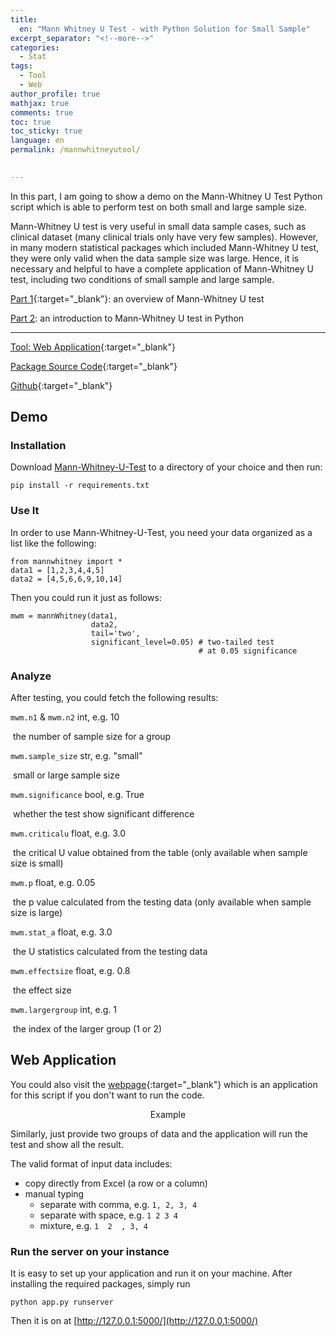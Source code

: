 ```yaml
---
title: 
  en: "Mann Whitney U Test - with Python Solution for Small Sample"
excerpt_separator: "<!--more-->"
categories:
  - Stat
tags:
  - Tool
  - Web
author_profile: true
mathjax: true
comments: true
toc: true
toc_sticky: true
language: en
permalink: /mannwhitneyutool/

  
---
```



In this part, I am going to show a demo on the Mann-Whitney U Test Python script which is able to perform test on both small and large sample size. 

Mann-Whitney U test is very useful in small data sample cases, such as clinical dataset (many clinical trials only have very few samples). However, in many modern statistical packages which included Mann-Whitney U test, they were only valid when the data sample size was large. Hence, it is necessary and helpful to have a complete application of Mann-Whitney U test, including two conditions of small sample and large sample. 

[Part 1](https://hatchin.netlify.com/mannwhitneyu/?utm_source=blog&utm_medium=post&utm_campaign=part2){:target="_blank"}: an overview of Mann-Whitney U test

[Part 2](https://hatchin.netlify.com/mannwhitneyutool/): an introduction to Mann-Whitney U test in Python

------------------------

[Tool: Web Application](https://mannwhitney.herokuapp.com/?utm_source=blog&utm_medium=post&utm_campaign=Webpage){:target="_blank"}

[Package Source Code](https://github.com/Hatchin/Mann-Whitney-U-Test/blob/master/mannwhitney.py){:target="_blank"}

[Github](https://github.com/Hatchin/Mann-Whitney-U-Test){:target="_blank"}

Demo
----------------------------

### Installation

Download [Mann-Whitney-U-Test](https://github.com/Hatchin/Mann-Whitney-U-Test) to a directory of your choice and then run:

```
pip install -r requirements.txt
```

### Use It

In order to use Mann-Whitney-U-Test, you need your data organized as a list like the following:

```
from mannwhitney import *
data1 = [1,2,3,4,4,5]
data2 = [4,5,6,6,9,10,14]
```

Then you could run it just as follows:
```
mwm = mannWhitney(data1,
                  data2, 
                  tail='two', 
                  significant_level=0.05) # two-tailed test
                                          # at 0.05 significance
```

### Analyze

After testing, you could fetch the following results:

`mwm.n1` & `mwm.n2`  int, e.g. 10

​								the number of sample size for a group

`mwm.sample_size`   str, e.g. "small"

​								small or large sample size

`mwm.significance`  bool, e.g. True

​								whether the test show significant difference

`mwm.criticalu`       float, e.g. 3.0

​							    the critical U value obtained from the table (only available when sample size is small)

`mwm.p`              	   float, e.g. 0.05

​								the p value calculated from the testing data (only available when sample size is large)

`mwm.stat_a`         	float, e.g. 3.0

​								the U statistics calculated from the testing data

`mwm.effectsize`     float, e.g. 0.8

​								the effect size

`mwm.largergroup`    int, e.g. 1

​								the index of the larger group (1 or 2)

Web Application
--------------

You could also visit the [webpage](https://mannwhitney.herokuapp.com/?utm_source=blog&utm_medium=post&utm_campaign=Webpage){:target="_blank"} which is an application for this script if you don't want to run the code. 

<p align="center">
  <img src="https://raw.githubusercontent.com/Hatchin/Mann-Whitney-U-Test/master/demo.png" alt="">Example
</p>

Similarly, just provide two groups of data and the application will run the test and show all the result. 

The valid format of input data includes:
  - copy directly from Excel (a row or a column)
  - manual typing
    - separate with comma, e.g. `1, 2, 3, 4`
    - separate with space, e.g. `1 2 3 4`
    - mixture, e.g. `1  2  , 3, 4`
    
### Run the server on your instance

It is easy to set up your application and run it on your machine. After installing the required packages, simply run

```
python app.py runserver
```

Then it is on at [http://127.0.0.1:5000/](http://127.0.0.1:5000/)
